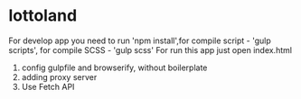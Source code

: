 # lottoland

For develop app you need to run 'npm install',for compile script - 'gulp scripts', for compile SCSS - 'gulp scss'
For run this app just open index.html

1. config gulpfile and browserify, without boilerplate 
2. adding proxy server 
3. Use Fetch API
